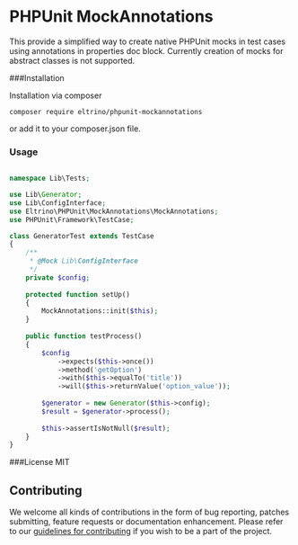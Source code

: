 # PHPUnit MockAnnotations

This provide a simplified way to create native PHPUnit mocks in test cases using annotations in properties doc block. Currently creation of mocks for abstract classes is not supported.

###Installation

Installation via composer

```
composer require eltrino/phpunit-mockannotations
```
or add it to your composer.json file.

### Usage

```php

namespace Lib\Tests;

use Lib\Generator;
use Lib\ConfigInterface;
use Eltrino\PHPUnit\MockAnnotations\MockAnnotations;
use PHPUnit\Framework\TestCase;

class GeneratorTest extends TestCase
{
    /**
     * @Mock Lib\ConfigInterface
     */
    private $config;
    
    protected function setUp()
    {
        MockAnnotations::init($this);
    }
    
    public function testProcess()
    {
        $config
            ->expects($this->once())
            ->method('getOption')
            ->with($this->equalTo('title'))
            ->will($this->returnValue('option_value'));
            
        $generator = new Generator($this->config);
        $result = $generator->process();
        
        $this->assertIsNotNull($result);
    }
}
```

###License
MIT


## Contributing

We welcome all kinds of contributions in the form of bug reporting, patches submitting, feature requests or documentation enhancement. Please refer to our [guidelines for contributing](https://github.com/eltrino/PHPUnit_MockAnnotations/blob/master/Contributing.md) if you wish to be a part of the project.
